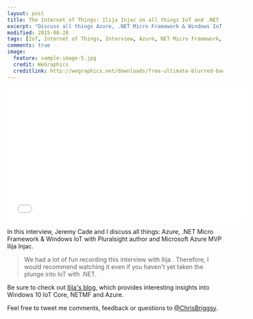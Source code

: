 ```yaml
---
layout: post
title: The Internet of Things: Ilija Injac on all things IoT and .NET
excerpt: "Discuss all things Azure, .NET Micro Framework & Windows IoT with Pluralsight author and  Microsoft Azure MVP Ilija Injac."
modified: 2015-08-28
tags: [IoT, Internet of Things, Interview, Azure, NET Micro Framework,  Windows IoT, netMF ]
comments: true
image:
  feature: sample-image-5.jpg
  credit: WeGraphics
  creditlink: http://wegraphics.net/downloads/free-ultimate-blurred-background-pack/
---
```


<iframe width="560" height="315" src="//www.youtube.com/embed/P7SKi3EH_oM" frameborder="0" allowfullscreen="allowfullscreen">&nbsp;</iframe>

In this interview, Jeremy Cade and I discuss all things:  Azure, .NET Micro Framework & Windows IoT with Pluralsight author and  Microsoft Azure MVP Ilija Injac.

> We had a lot of fun recording this interview with Ilija . Therefore, I would recommend watching it even if you haven't yet taken the plunge into IoT with .NET. 

Be sure to check out [Ilija's blog](http://www.awsomedevsigner.com/), which provides interesting insights into Windows 10 IoT Core, NETMF and Azure.

Feel free to tweet me comments, feedback or questions to [@ChrisBriggsy](https://twitter.com/ChrisBriggsy).